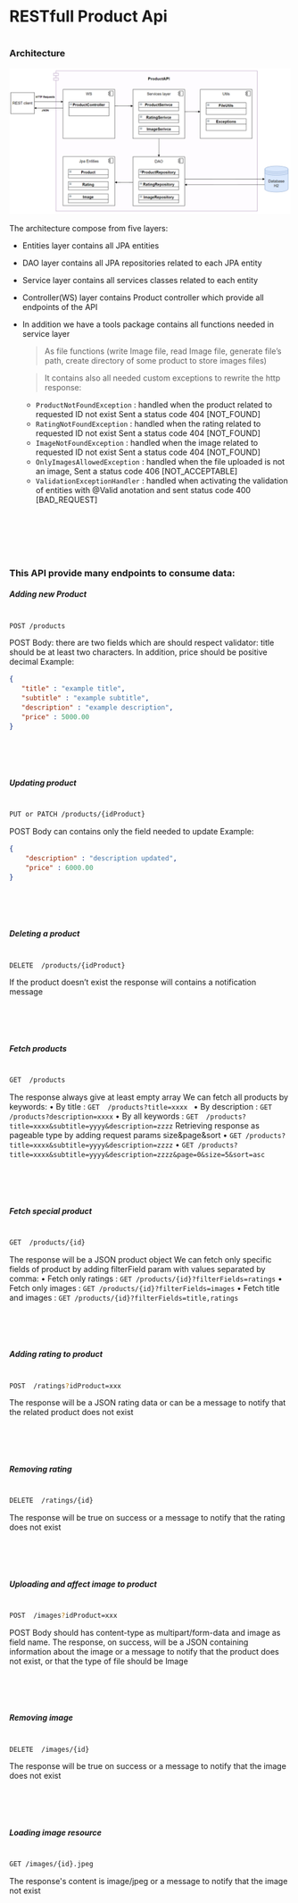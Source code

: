 # RESTfull Product Api
 #
 # 
 
 ### Architecture

![alt text](https://raw.githubusercontent.com/abdev2019/ProductApi/master/architecture.PNG)

The architecture compose from five layers:

-   Entities layer contains all JPA entities
-	DAO layer contains all JPA repositories related to each JPA entity
-	Service layer contains all services classes related to each entity
-	Controller(WS) layer contains Product controller which provide all endpoints of the API
-	In addition we have a tools package contains all functions needed in service layer
    >As file functions (write Image file, read Image file, generate file’s path, create directory of some product to store images files)

    >It contains also all needed custom exceptions to rewrite the http response: 
    -    `ProductNotFoundException` : handled when the product related to requested ID not exist 
         Sent a status code 404 [NOT_FOUND]
    -	`RatingNotFoundException` : handled when the rating related to requested ID not exist 
Sent a status code 404 [NOT_FOUND]
    -	`ImageNotFoundException` : handled when the image related to requested ID not exist
Sent a status code 404 [NOT_FOUND]
    -	`OnlyImagesAllowedException` : handled when the file uploaded is not an image, 
Sent a status code 406 [NOT_ACCEPTABLE]
    - `ValidationExceptionHandler` : handled when activating the validation of entities with @Valid anotation and sent  status code 400 [BAD_REQUEST]
 #
 #
<br/><br/><br/>
 
 ### This API provide many endpoints to consume data:
 
##### Adding new Product
#
```sh
POST /products
```
POST Body: there are two fields which are should respect validator: title should be at least two characters. In addition, price should be positive decimal 
Example:
```json
{
   "title" : "example title", 
   "subtitle" : "example subtitle", 
   "description" : "example description",
   "price" : 5000.00
} 
```
<br/><br/><br/>

##### Updating product 
#
```sh
PUT or PATCH /products/{idProduct}
``` 

POST Body can contains only the field needed to update
Example:
```json
{ 
    "description" : "description updated",
    "price" : 6000.00
} 
```
  
<br/><br/><br/>
  
##### Deleting a product 
#
```sh
DELETE  /products/{idProduct}
``` 

If the product doesn’t exist the response will contains a notification message

   
<br/><br/><br/>
##### Fetch products 
#
```sh
GET  /products
``` 

The response always give at least empty array
We can fetch all products by keywords:
•	By title : `GET  /products?title=xxxx `
•	By description : `GET  /products?description=xxxx`
•	By all keywords : `GET  /products?title=xxxx&subtitle=yyyy&description=zzzz`
Retrieving response as pageable type by adding request params size&page&sort
•	`GET /products?title=xxxx&subtitle=yyyy&description=zzzz`
•	`GET /products?title=xxxx&subtitle=yyyy&description=zzzz&page=0&size=5&sort=asc`


<br/><br/><br/>
 
##### Fetch special product 
#
```sh
GET  /products/{id}
```  

The response will be a JSON product object
We can fetch only specific fields of product by adding filterField param with values separated by comma: 
•	Fetch only ratings : `GET /products/{id}?filterFields=ratings`
•	Fetch only images : `GET /products/{id}?filterFields=images`
•	Fetch title and images : `GET /products/{id}?filterFields=title,ratings`


<br/><br/><br/>
 
##### Adding rating to product  
#
```sh
POST  /ratings?idProduct=xxx
```   

The response will be a JSON rating data or can be a message to notify that the related product does not exist


<br/><br/><br/>
 
##### Removing rating 
#
```sh
DELETE  /ratings/{id}
```     
The response will be true on success or a message to notify that the rating does not exist


<br/><br/><br/>
 
##### Uploading and affect image to product 
#
```sh
POST  /images?idProduct=xxx
```      

POST Body should has content-type as multipart/form-data and image as field name. 
The response, on success, will be a JSON containing information about the image or a message to notify that the product does not exist, or that the type of file should be Image


<br/><br/><br/>
 
##### Removing image 
#
```sh
DELETE  /images/{id}
```    

The response will be true on success or a message to notify that the image does not exist


<br/><br/><br/>
 
##### Loading image resource 
#
```sh
GET /images/{id}.jpeg
```     
The response's content is image/jpeg  or a message to notify that the image not exist

 
#
#
#
#
#
# 
 
 
  
